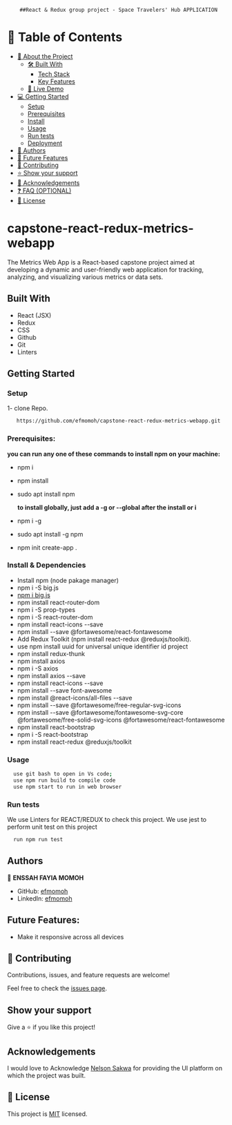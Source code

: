         ##React & Redux group project - Space Travelers' Hub APPLICATION

# 📗 Table of Contents

- [📖 About the Project](#about-project)
  - [🛠 Built With](#built-with)
    - [Tech Stack](#tech-stack)
    - [Key Features](#key-features)
  - [🚀 Live Demo](#live-demo)
- [💻 Getting Started](#getting-started)
  - [Setup](#setup)
  - [Prerequisites](#prerequisites)
  - [Install](#install)
  - [Usage](#usage)
  - [Run tests](#run-tests)
  - [Deployment](#triangular_flag_on_post-deployment)
- [👥 Authors](#authors)
- [🔭 Future Features](#future-features)
- [🤝 Contributing](#contributing)
- [⭐️ Show your support](#support)
- [🙏 Acknowledgements](#acknowledgements)
- [❓ FAQ (OPTIONAL)](#faq)
- [📝 License](#license)

# capstone-react-redux-metrics-webapp

The Metrics Web App is a React-based capstone project aimed at developing a dynamic and user-friendly web application for tracking, analyzing, and visualizing various metrics or data sets.

## Built With

- React (JSX)
- Redux
- CSS
- Github
- Git
- Linters

<!-- ## Key Features: -->

## Getting Started

### Setup

1- clone Repo.

```sh
   https://github.com/efmomoh/capstone-react-redux-metrics-webapp.git
```

### Prerequisites:

**you can run any one of these commands to install npm on your machine:**

- npm i
- npm install
- sudo apt install npm

  **to install globally, just add a -g or --global after the install or i**

- npm i -g
- sudo apt install -g npm
- npm init create-app .

### Install & Dependencies

- Install npm (node pakage manager)
- npm i -S big.js
- [npm i big.js](https://www.npmjs.com/package/big.js)
- npm install react-router-dom
- npm i -S prop-types
- npm i -S react-router-dom
- npm install react-icons --save
- npm install --save @fortawesome/react-fontawesome 
- Add Redux Toolkit (npm install react-redux @reduxjs/toolkit).
- use npm install uuid   for universal unique identifier id project
- npm install redux-thunk
- npm install axios
- npm i -S axios
- npm install axios --save
- npm install react-icons --save
- npm install --save font-awesome
- npm install @react-icons/all-files --save
- npm install --save @fortawesome/free-regular-svg-icons
- npm install --save @fortawesome/fontawesome-svg-core @fortawesome/free-solid-svg-icons @fortawesome/react-fontawesome
- npm install react-bootstrap
- npm i -S react-bootstrap
- npm install react-redux @reduxjs/toolkit


### Usage

```sh
  use git bash to open in Vs code;
  use npm run build to compile code
  use npm start to run in web browser
```

### Run tests

We use Linters for REACT/REDUX to check this project.
We use jest to perform unit test on this project

```sh
  run npm run test
```

## Authors

👤 **ENSSAH FAYIA MOMOH**

- GitHub: [efmomoh](https://github.com/efmomoh)
- LinkedIn: [efmomoh](https://www.linkedin.com/in/efmomoh/)

## Future Features:

- Make it responsive across all devices

## 🤝 Contributing

Contributions, issues, and feature requests are welcome!

Feel free to check the [issues page](https://github.com/efmomoh/capstone-react-redux-metrics-webapp/issues).

## Show your support

Give a ⭐️ if you like this project!

## Acknowledgements

I would love to Acknowledge [Nelson Sakwa](https://www.behance.net/sakwadesignstudio) for providing the UI platform on which the project was built.

## 📝 License

This project is [MIT](./LICENSE) licensed.
